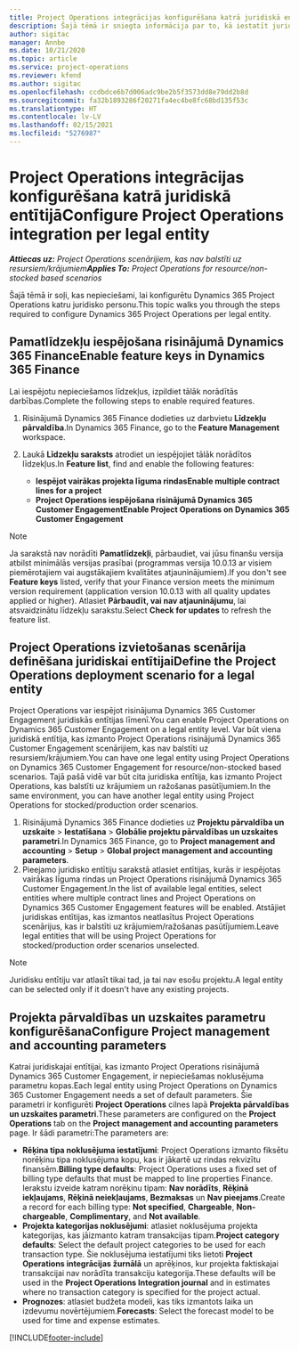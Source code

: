 ```yaml
---
title: Project Operations integrācijas konfigurēšana katrā juridiskā entītijā
description: Šajā tēmā ir sniegta informācija par to, kā iestatīt juridisku entītiju integrāciju programmā Project Operations.
author: sigitac
manager: Annbe
ms.date: 10/21/2020
ms.topic: article
ms.service: project-operations
ms.reviewer: kfend
ms.author: sigitac
ms.openlocfilehash: ccdbdce6b7d006adc9be2b5f3573dd8e79dd2b8d
ms.sourcegitcommit: fa32b1893286f20271fa4ec4be8fc68bd135f53c
ms.translationtype: HT
ms.contentlocale: lv-LV
ms.lasthandoff: 02/15/2021
ms.locfileid: "5276987"
---
```

# <a name="configure-project-operations-integration-per-legal-entity"></a><span data-ttu-id="d06c0-103">Project Operations integrācijas konfigurēšana katrā juridiskā entītijā</span><span class="sxs-lookup"><span data-stu-id="d06c0-103">Configure Project Operations integration per legal entity</span></span> 

<span data-ttu-id="d06c0-104">_**Attiecas uz:** Project Operations scenārijiem, kas nav balstīti uz resursiem/krājumiem_</span><span class="sxs-lookup"><span data-stu-id="d06c0-104">_**Applies To:** Project Operations for resource/non-stocked based scenarios_</span></span>

<span data-ttu-id="d06c0-105">Šajā tēmā ir soļi, kas nepieciešami, lai konfigurētu Dynamics 365 Project Operations katru juridisko personu.</span><span class="sxs-lookup"><span data-stu-id="d06c0-105">This topic walks you through the steps required to configure Dynamics 365 Project Operations per legal entity.</span></span>

## <a name="enable-feature-keys-in-dynamics-365-finance"></a><span data-ttu-id="d06c0-106">Pamatlīdzekļu iespējošana risinājumā Dynamics 365 Finance</span><span class="sxs-lookup"><span data-stu-id="d06c0-106">Enable feature keys in Dynamics 365 Finance</span></span>

<span data-ttu-id="d06c0-107">Lai iespējotu nepieciešamos līdzekļus, izpildiet tālāk norādītās darbības.</span><span class="sxs-lookup"><span data-stu-id="d06c0-107">Complete the following steps to enable required features.</span></span>

1. <span data-ttu-id="d06c0-108">Risinājumā Dynamics 365 Finance dodieties uz darbvietu **Līdzekļu pārvaldība**.</span><span class="sxs-lookup"><span data-stu-id="d06c0-108">In Dynamics 365 Finance, go to the **Feature Management** workspace.</span></span>
2. <span data-ttu-id="d06c0-109">Laukā **Līdzekļu saraksts** atrodiet un iespējojiet tālāk norādītos līdzekļus.</span><span class="sxs-lookup"><span data-stu-id="d06c0-109">In **Feature list**, find and enable the following features:</span></span>
  
    - <span data-ttu-id="d06c0-110">**Iespējot vairākas projekta līguma rindas**</span><span class="sxs-lookup"><span data-stu-id="d06c0-110">**Enable multiple contract lines for a project**</span></span>
    - <span data-ttu-id="d06c0-111">**Project Operations iespējošana risinājumā Dynamics 365 Customer Engagement**</span><span class="sxs-lookup"><span data-stu-id="d06c0-111">**Enable Project Operations on Dynamics 365 Customer Engagement**</span></span>

> [!NOTE]
> <span data-ttu-id="d06c0-112">Ja sarakstā nav norādīti **Pamatlīdzekļi**, pārbaudiet, vai jūsu finanšu versija atbilst minimālās versijas prasībai (programmas versija 10.0.13 ar visiem piemērotajiem vai augstākajiem kvalitātes atjauninājumiem).</span><span class="sxs-lookup"><span data-stu-id="d06c0-112">If you don't see **Feature keys** listed, verify that your Finance version meets the minimum version requirement (application version 10.0.13 with all quality updates applied or higher).</span></span> <span data-ttu-id="d06c0-113">Atlasiet **Pārbaudīt, vai nav atjauninājumu**, lai atsvaidzinātu līdzekļu sarakstu.</span><span class="sxs-lookup"><span data-stu-id="d06c0-113">Select **Check for updates** to refresh the feature list.</span></span>

## <a name="define-the-project-operations-deployment-scenario-for-a-legal-entity"></a><span data-ttu-id="d06c0-114">Project Operations izvietošanas scenārija definēšana juridiskai entītijai</span><span class="sxs-lookup"><span data-stu-id="d06c0-114">Define the Project Operations deployment scenario for a legal entity</span></span>

<span data-ttu-id="d06c0-115">Project Operations var iespējot risinājuma Dynamics 365 Customer Engagement juridiskās entītijas līmenī.</span><span class="sxs-lookup"><span data-stu-id="d06c0-115">You can enable Project Operations on Dynamics 365 Customer Engagement on a legal entity level.</span></span> <span data-ttu-id="d06c0-116">Var būt viena juridiskā entītija, kas izmanto Project Operations risinājumā Dynamics 365 Customer Engagement scenārijiem, kas nav balstīti uz resursiem/krājumiem.</span><span class="sxs-lookup"><span data-stu-id="d06c0-116">You can have one legal entity using Project Operations on Dynamics 365 Customer Engagement for resource/non-stocked based scenarios.</span></span> <span data-ttu-id="d06c0-117">Tajā pašā vidē var būt cita juridiska entītija, kas izmanto Project Operations, kas balstīti uz krājumiem un ražošanas pasūtījumiem.</span><span class="sxs-lookup"><span data-stu-id="d06c0-117">In the same environment, you can have another legal entity using Project Operations for stocked/production order scenarios.</span></span>

1. <span data-ttu-id="d06c0-118">Risinājumā Dynamics 365 Finance dodieties uz **Projektu pārvaldība un uzskaite** > **Iestatīšana** > **Globālie projektu pārvaldības un uzskaites parametri**.</span><span class="sxs-lookup"><span data-stu-id="d06c0-118">In Dynamics 365 Finance, go to **Project management and accounting** > **Setup** > **Global project management and accounting parameters**.</span></span>
2. <span data-ttu-id="d06c0-119">Pieejamo juridisko entītiju sarakstā atlasiet entītijas, kurās ir iespējotas vairākas līguma rindas un Project Operations risinājumā Dynamics 365 Customer Engagement.</span><span class="sxs-lookup"><span data-stu-id="d06c0-119">In the list of available legal entities, select entities where multiple contract lines and Project Operations on Dynamics 365 Customer Engagement features will be enabled.</span></span> <span data-ttu-id="d06c0-120">Atstājiet juridiskas entītijas, kas izmantos neatlasītus Project Operations scenārijus, kas ir balstīti uz krājumiem/ražošanas pasūtījumiem.</span><span class="sxs-lookup"><span data-stu-id="d06c0-120">Leave legal entities that will be using Project Operations for stocked/production order scenarios unselected.</span></span>

> [!NOTE]
> <span data-ttu-id="d06c0-121">Juridisku entītiju var atlasīt tikai tad, ja tai nav esošu projektu.</span><span class="sxs-lookup"><span data-stu-id="d06c0-121">A legal entity can be selected only if it doesn't have any existing projects.</span></span>

## <a name="configure-project-management-and-accounting-parameters"></a><span data-ttu-id="d06c0-122">Projekta pārvaldības un uzskaites parametru konfigurēšana</span><span class="sxs-lookup"><span data-stu-id="d06c0-122">Configure Project management and accounting parameters</span></span>

<span data-ttu-id="d06c0-123">Katrai juridiskajai entītijai, kas izmanto Project Operations risinājumā Dynamics 365 Customer Engagement, ir nepieciešamas noklusējuma parametru kopas.</span><span class="sxs-lookup"><span data-stu-id="d06c0-123">Each legal entity using Project Operations on Dynamics 365 Customer Engagement needs a set of default parameters.</span></span> <span data-ttu-id="d06c0-124">Šie parametri ir konfigurēti **Project Operations** cilnes lapā **Projekta pārvaldības un uzskaites parametri**.</span><span class="sxs-lookup"><span data-stu-id="d06c0-124">These parameters are configured on the **Project Operations** tab on the **Project management and accounting parameters** page.</span></span> <span data-ttu-id="d06c0-125">Ir šādi parametri:</span><span class="sxs-lookup"><span data-stu-id="d06c0-125">The parameters are:</span></span>

  - <span data-ttu-id="d06c0-126">**Rēķina tipa noklusējuma iestatījumi**: Project Operations izmanto fiksētu norēķinu tipa noklusējuma kopu, kas ir jākartē uz rindas rekvizītu finansēm.</span><span class="sxs-lookup"><span data-stu-id="d06c0-126">**Billing type defaults**: Project Operations uses a fixed set of billing type defaults that must be mapped to line properties Finance.</span></span> <span data-ttu-id="d06c0-127">Ierakstu izveide katram norēķinu tipam: **Nav norādīts**, **Rēķinā iekļaujams**, **Rēķinā neiekļaujams**, **Bezmaksas** un **Nav pieejams**.</span><span class="sxs-lookup"><span data-stu-id="d06c0-127">Create a record for each billing type: **Not specified**, **Chargeable**, **Non-chargeable**, **Complimentary**, and **Not available**.</span></span>
  - <span data-ttu-id="d06c0-128">**Projekta kategorijas noklusējumi**: atlasiet noklusējuma projekta kategorijas, kas jāizmanto katram transakcijas tipam.</span><span class="sxs-lookup"><span data-stu-id="d06c0-128">**Project category defaults**: Select the default project categories to be used for each transaction type.</span></span> <span data-ttu-id="d06c0-129">Šie noklusējuma iestatījumi tiks lietoti **Project Operations integrācijas žurnālā** un aprēķinos, kur projekta faktiskajai transakcijai nav norādīta transakciju kategorija.</span><span class="sxs-lookup"><span data-stu-id="d06c0-129">These defaults will be used in the **Project Operations Integration journal** and in estimates where no transaction category is specified for the project actual.</span></span>
  - <span data-ttu-id="d06c0-130">**Prognozes**: atlasiet budžeta modeli, kas tiks izmantots laika un izdevumu novērtējumiem.</span><span class="sxs-lookup"><span data-stu-id="d06c0-130">**Forecasts**: Select the forecast model to be used for time and expense estimates.</span></span>


[!INCLUDE[footer-include](../includes/footer-banner.md)]